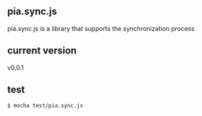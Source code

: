 ## pia.sync.js

pia.sync.js is a library that supports the synchronization process


## current version
v0.0.1


## test

```
$ mocha test/pia.sync.js 
```
